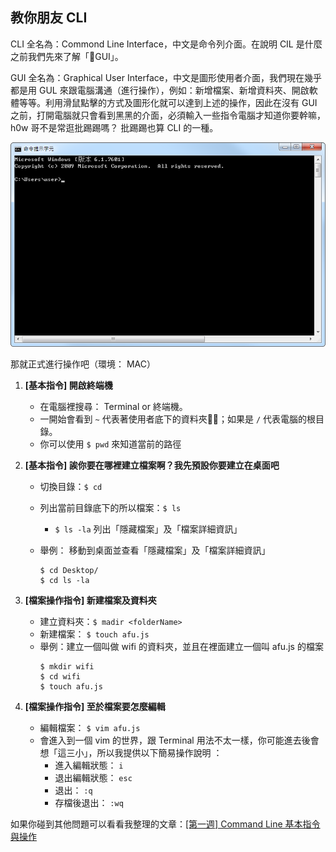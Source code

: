 ## 教你朋友 CLI

CLI 全名為：Commond Line Interface，中文是命令列介面。在說明 CIL 是什麼之前我們先來了解「GUI」。

GUI 全名為：Graphical  User Interface，中文是圖形使用者介面，我們現在幾乎都是用 GUL 來跟電腦溝通（進行操作），例如：新增檔案、新增資料夾、開啟軟體等等。利用滑鼠點擊的方式及圖形化就可以達到上述的操作，因此在沒有 GUI 之前，打開電腦就只會看到黑黑的介面，必須輸入一些指令電腦才知道你要幹嘛，h0w 哥不是常逛批踢踢嗎？ 批踢踢也算 CLI 的一種。

![creat pull request](./images/hw3-1.png)


那就正式進行操作吧（環境： MAC）

1. **\[基本指令] 開啟終端機**
    * 在電腦裡搜尋： Terminal or 終端機。
    * 一開始會看到 `~` 代表著使用者底下的資料夾；如果是 `/` 代表電腦的根目錄。
    * 你可以使用 `$ pwd` 來知道當前的路徑

2. **\[基本指令] 誒你要在哪裡建立檔案啊？我先預設你要建立在桌面吧**
    * 切換目錄：`$ cd` 
    * 列出當前目錄底下的所以檔案：`$ ls` 
        * `$ ls -la` 列出「隱藏檔案」及「檔案詳細資訊」


    * 舉例： 移動到桌面並查看「隱藏檔案」及「檔案詳細資訊」
        ```
        $ cd Desktop/
        $ cd ls -la
        ```

3. **\[檔案操作指令] 新建檔案及資料夾**
    * 建立資料夾：`$ madir <folderName>` 
    * 新建檔案： `$ touch afu.js`
    * 舉例：建立一個叫做 wifi 的資料夾，並且在裡面建立一個叫 afu.js 的檔案
        ```
        $ mkdir wifi
        $ cd wifi
        $ touch afu.js
        ```
4. **\[檔案操作指令] 至於檔案要怎麼編輯**
   * 編輯檔案： `$ vim afu.js`
   * 會進入到一個 vim 的世界，跟 Terminal 用法不太一樣，你可能進去後會想「這三小」，所以我提供以下簡易操作說明  ：
        * 進入編輯狀態： `i`
        * 退出編輯狀態： `esc`
        * 退出： `:q`
        * 存檔後退出： `:wq`

如果你碰到其他問題可以看看我整理的文章：[[第一週] Command Line 基本指令與操作](https://medium.com/@miahsuwork/%E7%AC%AC%E4%B8%80%E9%80%B1-command-line-%E5%9F%BA%E6%9C%AC%E6%8C%87%E4%BB%A4%E8%88%87%E6%93%8D%E4%BD%9C-f4da8bcfdfa) 

